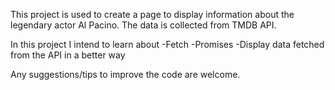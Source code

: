 This project is used to create a page to display information about the legendary actor
Al Pacino.
The data is collected from TMDB API.

In this project I intend to learn about
-Fetch
-Promises
-Display data fetched from the API in a better way

Any suggestions/tips to improve the code are welcome.
